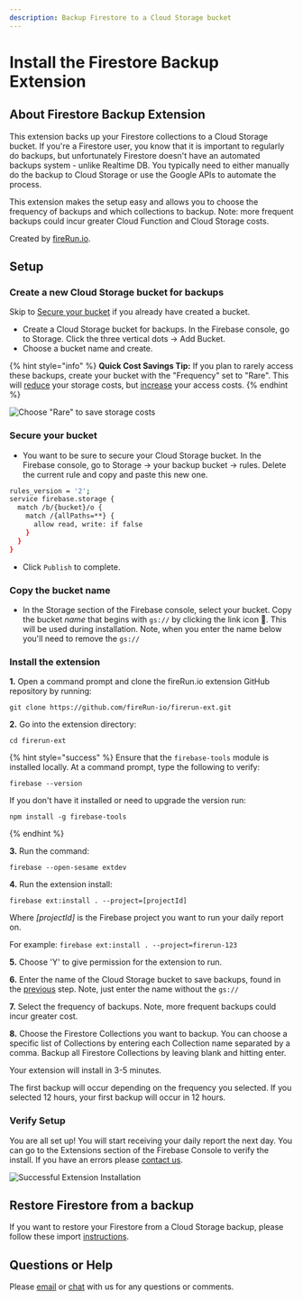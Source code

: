 ```yaml
---
description: Backup Firestore to a Cloud Storage bucket
---
```


# Install the Firestore Backup Extension

## About Firestore Backup Extension

This extension backs up your Firestore collections to a Cloud Storage bucket. If you're a Firestore user, you know that it is important to regularly do backups, but unfortunately Firestore doesn't have an automated backups system - unlike Realtime DB. You typically need to either manually do the backup to Cloud Storage or use the Google APIs to automate the process.

This extension makes the setup easy and allows you to choose the frequency of backups and which collections to backup. Note: more frequent backups could incur greater Cloud Function and Cloud Storage costs.

Created by [fireRun.io](https://www.firerun.io).

## Setup

### Create a new Cloud Storage bucket for backups 

Skip to [Secure your bucket](https://app.gitbook.com/@firerun/s/firerun-extensions/~/drafts/-M6jh67pITX99bO2p1oC/install-the-firestore-backup-extension/~/settings/share#secure-your-bucket) if you already have created a bucket.

* Create a Cloud Storage bucket for backups. In the Firebase console, go to Storage. Click the three vertical dots -&gt; Add Bucket.
* Choose a bucket name and create.

{% hint style="info" %}
**Quick Cost Savings Tip:** If you plan to rarely access these backups, create your bucket with the "Frequency" set to "Rare". This will [reduce](https://cloud.google.com/storage/pricing#storage-pricing) your storage costs, but [increase](https://cloud.google.com/storage/pricing#operations-pricing) your access costs.
{% endhint %}

![Choose &quot;Rare&quot; to save storage costs](.gitbook/assets/image%20%281%29.png)

### Secure your bucket

* You want to be sure to secure your Cloud Storage bucket. In the Firebase console, go to Storage -&gt; your backup bucket -&gt; rules. Delete the current rule and copy and paste this new one.

```bash
rules_version = '2';
service firebase.storage {
  match /b/{bucket}/o {
    match /{allPaths=**} {
      allow read, write: if false
    }
  }
}
```

* Click `Publish` to complete.

### Copy the bucket name

* In the Storage section of the Firebase console, select your bucket. Copy the bucket _name_ that begins with `gs://` by clicking the link icon 🔗. This will be used during installation. Note, when you enter the name below you'll need to remove the `gs://`

### Install the extension

**1.** Open a command prompt and clone the fireRun.io extension GitHub repository by running:

```text
git clone https://github.com/fireRun-io/firerun-ext.git
```

**2.** Go into the extension directory: 

```text
cd firerun-ext
```

{% hint style="success" %}
Ensure that the `firebase-tools` module is installed locally. At a command prompt, type the following to verify:

```text
firebase --version
```

If you don't have it installed or need to upgrade the version run:

```text
npm install -g firebase-tools
```
{% endhint %}

**3.** Run the command:

```text
firebase --open-sesame extdev
```

**4.** Run the extension install:

```text
firebase ext:install . --project=[projectId]
```

Where _\[projectId\]_ is the Firebase project you want to run your daily report on. 

For example: `firebase ext:install . --project=firerun-123`

**5.** Choose 'Y' to give permission for the extension to run.

**6.** Enter the name of the Cloud Storage bucket to save backups, found in the [previous](https://app.gitbook.com/@firerun/s/firerun-extensions/~/drafts/-M6jh67pITX99bO2p1oC/install-the-firestore-backup-extension/~/settings/share#copy-the-bucket-uri) step. Note, just enter the name without the `gs://`

**7.** Select the frequency of backups. Note, more frequent backups could incur greater cost.

**8.** Choose the Firestore Collections you want to backup. You can choose a specific list of Collections by entering each Collection name separated by a comma. Backup all Firestore Collections by leaving blank and hitting enter.

Your extension will install in 3-5 minutes. 

The first backup will occur depending on the frequency you selected. If you selected 12 hours, your first backup will occur in 12 hours.

### Verify Setup

You are all set up! You will start receiving your daily report the next day. You can go to the Extensions section of the Firebase Console to verify the install. If you have an errors please [contact us](mailto:support@firerun.io).

![Successful Extension Installation](.gitbook/assets/firerun-ext%20%281%29.jpg)

## Restore Firestore from a backup

If you want to restore your Firestore from a Cloud Storage backup, please follow these import [instructions](https://firebase.google.com/docs/firestore/manage-data/export-import#import_data).

## Questions or Help

Please [email](mailto:support@firerun.io) or [chat](https://go.crisp.chat/chat/embed/?website_id=ce918297-24bc-46f8-bf19-b66c3eb6aabe) with us for any questions or comments.
